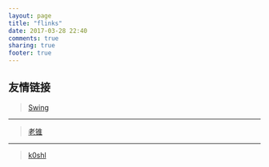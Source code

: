 ```yaml
---
layout: page
title: "flinks"
date: 2017-03-28 22:40
comments: true
sharing: true
footer: true
---
```

## 友情链接

>[Swing](http://bestwing.me) 

---
>[老锥](http://www.bodkin.ren)

---
>[k0shl](http://whereisk0shl.top)


